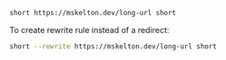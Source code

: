 ```bash
short https://mskelton.dev/long-url short
```

To create rewrite rule instead of a redirect:

```bash
short --rewrite https://mskelton.dev/long-url short
```
